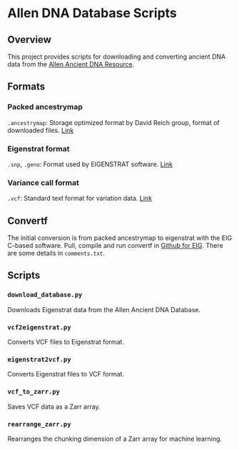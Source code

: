 # Allen DNA Database Scripts

## Overview

This project provides scripts for downloading and converting ancient DNA data from
the [Allen Ancient DNA Resource](https://reich.hms.harvard.edu/allen-ancient-dna-resource-aadr-downloadable-genotypes-present-day-and-ancient-dna-data).

## Formats

### Packed ancestrymap
`.ancestrymap`: Storage optimized format by David Reich group, format of downloaded files. [Link](https://reich.hms.harvard.edu/software/InputFileFormats)

### Eigenstrat format
`.snp`, `.geno`: Format used by EIGENSTRAT software. [Link](https://reich.hms.harvard.edu/software/InputFileFormats)

### Variance call format
`.vcf`: Standard text format for variation data. [Link](https://www.ebi.ac.uk/training/online/courses/human-genetic-variation-introduction/variant-identification-and-analysis/understanding-vcf-format/)

## Convertf

The initial conversion is from packed ancestrymap to eigenstrat with the EIG C-based software.
Pull, compile and run convertf in [Github for EIG](https://github.com/DReichLab/EIG). There are some details in `comments.txt`.

## Scripts

### `download_database.py`

Downloads Eigenstrat data from the Allen Ancient DNA Database.

### `vcf2eigenstrat.py`

Converts VCF files to Eigenstrat format.

### `eigenstrat2vcf.py`

Converts Eigenstrat files to VCF format.

### `vcf_to_zarr.py`

Saves VCF data as a Zarr array.

### `rearrange_zarr.py`

Rearranges the chunking dimension of a Zarr array for machine learning.
